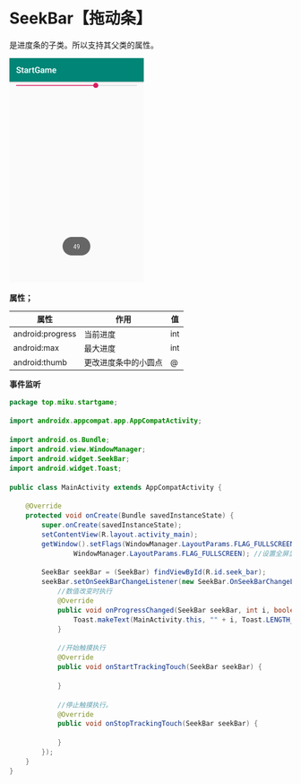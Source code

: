 # SeekBar【拖动条】

是进度条的子类。所以支持其父类的属性。

<img src="seek_bar-images/Screenshot_1573658579-1573658682489.png" alt="Screenshot_1573658579" style="zoom:50%;" />

**属性；**

| 属性             | 作用                 | 值   |
| ---------------- | -------------------- | ---- |
| android:progress | 当前进度             | int  |
| android:max      | 最大进度             | int  |
| android:thumb    | 更改进度条中的小圆点 | @    |

**事件监听**

```java
package top.miku.startgame;

import androidx.appcompat.app.AppCompatActivity;

import android.os.Bundle;
import android.view.WindowManager;
import android.widget.SeekBar;
import android.widget.Toast;

public class MainActivity extends AppCompatActivity {

    @Override
    protected void onCreate(Bundle savedInstanceState) {
        super.onCreate(savedInstanceState);
        setContentView(R.layout.activity_main);
        getWindow().setFlags(WindowManager.LayoutParams.FLAG_FULLSCREEN,
                WindowManager.LayoutParams.FLAG_FULLSCREEN); //设置全屏显示

        SeekBar seekBar = (SeekBar) findViewById(R.id.seek_bar);
        seekBar.setOnSeekBarChangeListener(new SeekBar.OnSeekBarChangeListener() {
            //数值改变时执行
            @Override
            public void onProgressChanged(SeekBar seekBar, int i, boolean b) {
                Toast.makeText(MainActivity.this, "" + i, Toast.LENGTH_SHORT).show();
            }

            //开始触摸执行
            @Override
            public void onStartTrackingTouch(SeekBar seekBar) {

            }

            //停止触摸执行。
            @Override
            public void onStopTrackingTouch(SeekBar seekBar) {

            }
        });
    }
}
```